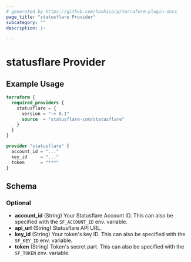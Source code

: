 ```yaml
---
# generated by https://github.com/hashicorp/terraform-plugin-docs
page_title: "statusflare Provider"
subcategory: ""
description: |-
  
---
```


# statusflare Provider



## Example Usage

```terraform
terraform {
  required_providers {
    statusflare = {
      version = "~> 0.1"
      source  = "statusflare-com/statusflare"
    }
  }
}

provider "statusflare" {
  account_id = "..."
  key_id     = "..."
  token      = "***"
}
```

<!-- schema generated by tfplugindocs -->
## Schema

### Optional

- **account_id** (String) Your Statusflare Account ID. This can also be specified with the `SF_ACCOUNT_ID` env. variable.
- **api_url** (String) Statusflare API URL.
- **key_id** (String) Your token's key ID. This can also be specified with the `SF_KEY_ID` env. variable.
- **token** (String) Token's secret part. This can also be specified with the `SF_TOKEN` env. variable.
